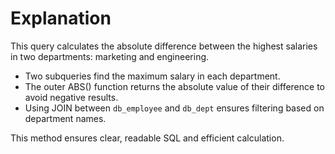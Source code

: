 # Explanation

This query calculates the absolute difference between the highest salaries in two departments: marketing and engineering.

- Two subqueries find the maximum salary in each department.
- The outer ABS() function returns the absolute value of their difference to avoid negative results.
- Using JOIN between `db_employee` and `db_dept` ensures filtering based on department names.

This method ensures clear, readable SQL and efficient calculation.
